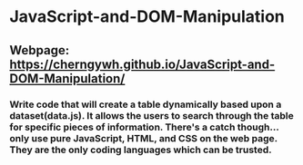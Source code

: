 # JavaScript-and-DOM-Manipulation

## Webpage: https://cherngywh.github.io/JavaScript-and-DOM-Manipulation/

### Write code that will create a table dynamically based upon a dataset(data.js). It allows the users to search through the table for specific pieces of information. There's a catch though... only use pure JavaScript, HTML, and CSS on the web page. They are the only coding languages which can be trusted.
